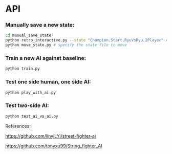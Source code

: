 # API

### Manually save a new state:

```bash
cd manual_save_state
python retro_interactive.py --state "Champion.Start.RyuVsRyu.2Player" # press 'SPACE' during game to save state
python move_state.py # specify the state file to move
```

### Train a new AI against baseline:

```bash
python train.py
```

### Test one side human, one side AI:

```bash
python play_with_ai.py
```

### Test two-side AI:

```bash
python test_ai_vs_ai.py
```



References:

https://github.com/linyiLYi/street-fighter-ai

https://github.com/tonyxu99/String_fighter_AI

